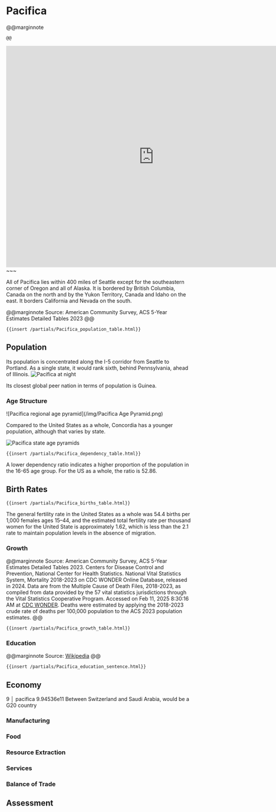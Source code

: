 # Pacifica

@@marginnote
~~~<img src="/img/pacific.png" style="width: 100%; display: block;">~~~
@@

~~~
<iframe 
	src="https://njal.s3.us-west-2.amazonaws.com/Seattle.html" 
	title="Seattle area map" 
	width="800" 
	height="600" 
	frameborder="0" 
	scrolling="yes">
</iframe>
~~~

All of Pacifica lies within 400 miles of Seattle except for the southeastern corner of Oregon and all of Alaska. It is bordered by British Columbia, Canada on the north and by the Yukon Territory, Canada and Idaho on the east. It borders California and Nevada on the south.


@@marginnote
Source: American Community Survey, ACS 5-Year Estimates Detailed Tables 2023
@@

~~~
{{insert /partials/Pacifica_population_table.html}}	
~~~

## Population

Its population is concentrated along the I-5 corridor from Seattle to Portland. As a single state, it would rank sixth, behind Pennsylvania, ahead of Illinois.
![Pacifica at night](/img/pacific_at_night.png)

Its closest global peer nation in terms of population is Guinea. 

### Age Structure

![Pacifica regional age pyramid](/img/Pacifica Age Pyramid.png)

Compared to the United States as a whole, Concordia has a younger population, although that varies by state.

![Pacifica state age pyramids](/img/Pacifica_states_age_pyramids.png)

~~~
{{insert /partials/Pacifica_dependency_table.html}}	
~~~

A lower dependency ratio indicates a higher proportion of the population in the 16-65 age group. For the US as a whole, the ratio is 52.86.

## Birth Rates

~~~
{{insert /partials/Pacifica_births_table.html}}	 
~~~

The general fertility rate in the United States as a whole was 54.4 births per 1,000 females ages 15–44, and the estimated total fertility rate per thousand women for the United State is approximately 1.62, which is less than the 2.1 rate to maintain population levels in the absence of migration.

### Growth

@@marginnote
Source: American Community Survey, ACS 5-Year Estimates Detailed Tables 2023. Centers for Disease Control and Prevention, National Center for Health Statistics. National Vital Statistics System, Mortality 2018-2023 on CDC WONDER Online Database, released in 2024. Data are from the Multiple Cause of Death Files, 2018-2023, as compiled from data provided by the 57 vital statistics jurisdictions through the Vital Statistics Cooperative Program. Accessed on Feb 11, 2025 8:30:16 AM at [CDC WONDER](http://wonder.cdc.gov/ucd-icd10-expanded.html). Deaths were estimated by applying the 2018-2023 crude rate of deaths per 100,000 population to the ACS 2023 population estimates.
@@
~~~
{{insert /partials/Pacifica_growth_table.html}}	 
~~~

### Education

@@marginnote
Source: [Wikipedia](https://www.wikiwand.com/en/articles/List_of_U.S._states_and_territories_by_educational_attainment)
@@

~~~
{{insert /partials/Pacifica_education_sentence.html}}	 
~~~


## Economy
9 │ pacifica    9.94536e11
Between Switzerland and Saudi Arabia, would be a G20 country
### Manufacturing
### Food
### Resource Extraction
### Services
### Balance of Trade

## Assessment
	